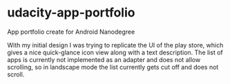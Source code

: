 # udacity-app-portfolio
App portfolio create for Android Nanodegree

With my initial design I was trying to replicate the UI of the play store, which gives a nice quick-glance icon view along with a text description. The list of apps is currently not implemented as an adapter and does not allow scrolling, so in landscape mode the list currently gets cut off and does not scroll.
